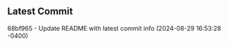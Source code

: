 
## Latest Commit
68bf965 - Update README with latest commit info (2024-08-29 16:53:28 -0400) <Yunxi-Zhou>
